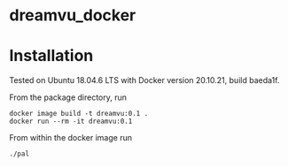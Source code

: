 # dreamvu_docker

# Installation

Tested on Ubuntu 18.04.6 LTS with Docker version 20.10.21, build baeda1f.

From the package directory, run
```
docker image build -t dreamvu:0.1 .
docker run --rm -it dreamvu:0.1
```
From within the docker image run
```
./pal
```
